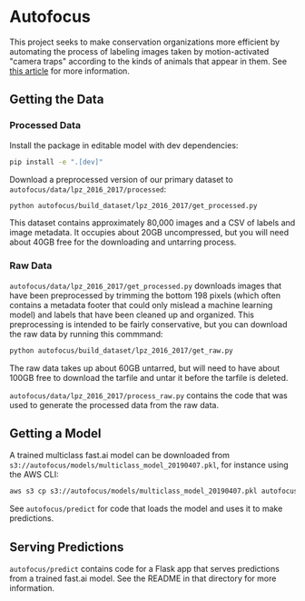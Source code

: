 # Autofocus

This project seeks to make conservation organizations more efficient by automating the process of labeling images taken by motion-activated "camera traps" according to the kinds of animals that appear in them. See [this article](https://www.uptake.org/autofocus.html) for more information.

## Getting the Data

### Processed Data

Install the package in editable model with dev dependencies:

```bash
pip install -e ".[dev]"
```

Download a preprocessed version of our primary dataset to `autofocus/data/lpz_2016_2017/processed`:

```bash
python autofocus/build_dataset/lpz_2016_2017/get_processed.py
```

This dataset contains approximately 80,000 images and a CSV of labels and image metadata. It occupies about 20GB uncompressed, but you will need about 40GB free for the downloading and untarring process.

### Raw Data

`autofocus/data/lpz_2016_2017/get_processed.py` downloads images that have been preprocessed by trimming the bottom 198 pixels (which often contains a metadata footer that could only mislead a machine learning model) and labels that have been cleaned up and organized. This preprocessing is intended to be fairly conservative, but you can download the raw data by running this commmand:

```bash
python autofocus/build_dataset/lpz_2016_2017/get_raw.py
```

The raw data takes up about 60GB untarred, but will need to have about 100GB free to download the tarfile and untar it before the tarfile is deleted.

`autofocus/data/lpz_2016_2017/process_raw.py` contains the code that was used to generate the processed data from the raw data.

## Getting a Model

A trained multiclass fast.ai model can be downloaded from `s3://autofocus/models/multiclass_model_20190407.pkl`, for instance using the AWS CLI: 

```bash
aws s3 cp s3://autofocus/models/multiclass_model_20190407.pkl autofocus/predict/models
```

See `autofocus/predict` for code that loads the model and uses it to make predictions.

## Serving Predictions

`autofocus/predict` contains code for a Flask app that serves predictions from a trained fast.ai model. See the README in that directory for more information.
